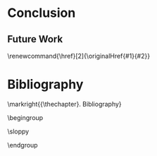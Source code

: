 # Conclusion

## Future Work

\renewcommand{\href}[2]{\originalHref{#1}{#2}}

<!-- Force references to be displayed here, see: https://stackoverflow.com/a/44294306 -->
# Bibliography

\markright{{\thechapter}. Bibliography}

\begingroup

\sloppy

<div id="refs"></div>

\endgroup
